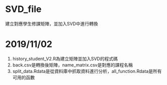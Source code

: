 # SVD_file
建立對應學生修課矩陣，並加入SVD中進行轉換
# 2019/11/02
1. history_student_V2.R為建立矩陣並加入SVD的程式碼
2. back.csv是轉換後矩陣，name_matrix.csv是對應的課程名稱
3. split_data.Rdata是從資料庫中抓取資料進行分析，all_function.Rdata是所有可用的函數
